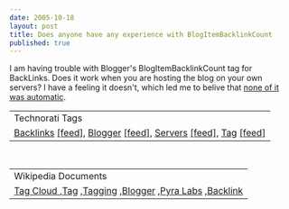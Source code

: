 ```yaml
---
date: 2005-10-18
layout: post
title: Does anyone have any experience with BlogItemBacklinkCount
published: true
---
```

I am having trouble with Blogger's BlogItemBacklinkCount tag for BackLinks.  Does it work when you are hosting the blog on your own servers?  I have a feeling it doesn't, which led me to belive that <a href="http://www.kinlan.co.uk/2005/10/why-i-dont-like-blogger-backlinks.html" title="I don't like Backlinks">none of it was automatic</a>.<p /><table class="TechnoratiHead TagHeader">
<tr><td>Technorati Tags</td></tr>
<tr class="Technorati"><td>
<a href="http://www.technorati.com/tag/Backlinks" class="Tag" rel="tag">Backlinks</a> <a href="http://feeds.technorati.com/feed/posts/tag/Backlinks" class="Tag">[feed]</a>, <a href="http://www.technorati.com/tag/Blogger" class="Tag" rel="tag">Blogger</a> <a href="http://feeds.technorati.com/feed/posts/tag/Blogger" class="Tag">[feed]</a>, <a href="http://www.technorati.com/tag/Servers" class="Tag" rel="tag">Servers</a> <a href="http://feeds.technorati.com/feed/posts/tag/Servers" class="Tag">[feed]</a>, <a href="http://www.technorati.com/tag/Tag" class="Tag" rel="tag">Tag</a> <a href="http://feeds.technorati.com/feed/posts/tag/Tag" class="Tag">[feed]</a>
</td></tr>
</table><br /><table class="TechnoratiHead TagHeader">
<tr><td>Wikipedia Documents</td></tr>
<tr class="Technorati"><td>
<a href="http://en.wikipedia.org/wiki/Tag_cloud">Tag Cloud </a> ,<a href="http://en.wikipedia.org/wiki/Tag">Tag</a> ,<a href="http://en.wikipedia.org/wiki/Tagging">Tagging</a> ,<a href="http://en.wikipedia.org/wiki/Blogger">Blogger</a> ,<a href="http://en.wikipedia.org/wiki/Pyra_Labs">Pyra Labs</a> ,<a href="http://en.wikipedia.org/wiki/Backlinks">Backlink</a>
</td></tr>
</table><div class="blogger-post-footer"><img class="posterous_download_image" src="https://blogger.googleusercontent.com/tracker/8109338-112963129969695406?l=www.kinlan.co.uk%2Findex.html" height="1" alt="" width="1" /></div>

